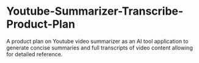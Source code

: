 # Youtube-Summarizer-Transcribe-Product-Plan
A product plan on Youtube video summarizer as an AI tool application to generate concise summaries  and full transcripts of video content allowing for detailed reference.

